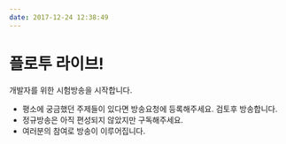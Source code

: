 ```yaml
---
date: 2017-12-24 12:38:49
---
```


# 플로투 라이브!

개발자를 위한 시험방송을 시작합니다.

- 평소에 궁금했던 주제들이 있다면 방송요청에 등록해주세요. 검토후 방송합니다.
- 정규방송은 아직 편성되지 않았지만 구독해주세요. 
- 여러분의 참여로 방송이 이루어집니다. 